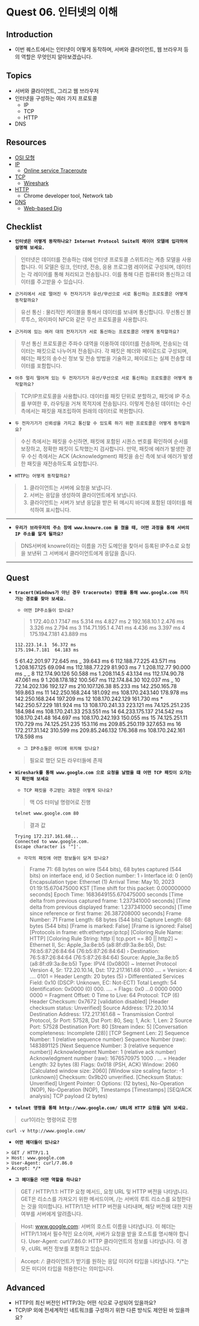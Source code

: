 # Quest 06. 인터넷의 이해

## Introduction

- 이번 퀘스트에서는 인터넷이 어떻게 동작하며, 서버와 클라이언트, 웹 브라우저 등의 역할은 무엇인지 알아보겠습니다.

## Topics

- 서버와 클라이언트, 그리고 웹 브라우저
- 인터넷을 구성하는 여러 가지 프로토콜
  - IP
  - TCP
  - HTTP
- DNS

## Resources

- [OSI 모형](https://ko.wikipedia.org/wiki/OSI_%EB%AA%A8%ED%98%95)
- [IP](https://ko.wikipedia.org/wiki/%EC%9D%B8%ED%84%B0%EB%84%B7_%ED%94%84%EB%A1%9C%ED%86%A0%EC%BD%9C)
  - [Online service Traceroute](http://ping.eu/traceroute/)
- [TCP](https://ko.wikipedia.org/wiki/%EC%A0%84%EC%86%A1_%EC%A0%9C%EC%96%B4_%ED%94%84%EB%A1%9C%ED%86%A0%EC%BD%9C)
  - [Wireshark](https://www.wireshark.org/download.html)
- [HTTP](https://ko.wikipedia.org/wiki/HTTP)
  - Chrome developer tool, Network tab
- [DNS](https://ko.wikipedia.org/wiki/%EB%8F%84%EB%A9%94%EC%9D%B8_%EB%84%A4%EC%9E%84_%EC%8B%9C%EC%8A%A4%ED%85%9C)
  - [Web-based Dig](http://networking.ringofsaturn.com/Tools/dig.php)

## Checklist

- **`인터넷은 어떻게 동작하나요? Internet Protocol Suite의 레이어 모델에 입각하여 설명해 보세요.`**

> 인터넷은 데이터를 전송하는 데에 인터넷 프로토콜 스위트라는 계층 모델을 사용합니다. 이 모델은 링크, 인터넷, 전송, 응용 프로그램 레이어로 구성되며, 데이터는 각 레이어를 통해 처리되고 전송됩니다. 이를 통해 다른 컴퓨터와 통신하고 데이터를 주고받을 수 있습니다.

- `근거리에서 서로 떨어진 두 전자기기가 유선/무선으로 서로 통신하는 프로토콜은 어떻게 동작할까요?`

> 유선 통신 : 물리적인 케이블을 통해서 데이터를 보내며 통신합니다.
> 무선통신 블루투스, 와이파이 NFC와 같은 무선 프로토콜을 사용합니다.

- `근거리에 있는 여러 대의 전자기기가 서로 통신하는 프로토콜은 어떻게 동작할까요?`

> 무선 통신 프로토콜은 주파수 대역을 이용하여 데이터를 전송하며, 전송되는 데이터는 패킷으로 나누어져 전송됩니다. 각 패킷은 헤더와 페이로드로 구성되며, 헤더는 패킷의 송수신 정보 및 전송 방법을 기술하고, 페이로드는 실제 전송할 데이터를 포함합니다.

- `아주 멀리 떨어져 있는 두 전자기기가 유선/무선으로 서로 통신하는 프로토콜은 어떻게 동작할까요?`

> TCP/IP프로토콜을 사용합니다.
> 데이터를 패킷 단위로 분할하고, 패킷에 IP 주소를 부여한 후, 라우팅을 거쳐 목적지에 전송됩니다. 이렇게 전송된 데이터는 수신 측에서는 패킷을 재조립하여 원래의 데이터로 복원합니다.

- `두 전자기기가 신뢰성을 가지고 통신할 수 있도록 하기 위한 프로토콜은 어떻게 동작할까요?`

> 수신 측에서는 패킷을 수신하면, 패킷에 포함된 시퀀스 번호를 확인하여 순서를 보장하고, 정확한 패킷이 도착했는지 검사합니다. 만약, 패킷에 에러가 발생한 경우 수신 측에서는 ACK (Acknowledgment) 패킷을 송신 측에 보내 에러가 발생한 패킷을 재전송하도록 요청합니다.

- `HTTP는 어떻게 동작할까요?`

> 1. 클라이언트는 서버에 요청을 보냅니다.
> 2. 서버는 응답을 생성하여 클라이언트에게 보냅니다.
> 3. 클라이언트는 서버가 보낸 응답을 받은 뒤 메시지 바디에 포함된 데이터를 해석하여 표시합니다.

---

- **`우리가 브라우저의 주소 창에 www.knowre.com 을 쳤을 때, 어떤 과정을 통해 서버의 IP 주소를 알게 될까요?`**

> DNS서버에 knowre이라는 이름을 가진 도메인을 찾아서 등록된 IP주소로 요청을 보낸뒤 그 서버에서 클라이언트에게 응답을 줍니다.

---

## Quest

- **`tracert(Windows가 아닌 경우 traceroute) 명령을 통해 www.google.com 까지 가는 경로를 찾아 보세요.`**

  - `어떤 IP주소들이 있나요?`

  > 1 172.40.0.1 7.147 ms 5.314 ms 4.827 ms
  > 2 192.168.10.1 2.476 ms 3.326 ms 2.794 ms
  > 3 114.71.195.1 4.741 ms 4.436 ms 3.397 ms
  > 4 175.194.7.181 43.889 ms

      112.223.14.1  56.372 ms
      175.194.7.181  64.183 ms

  5 61.42.201.97 72.645 ms _ 39.643 ms
  6 112.188.77.225 43.571 ms
  1.208.167.125 69.094 ms
  112.188.77.229 81.903 ms
  7 1.208.112.77 90.000 ms _ _
  8 112.174.90.126 50.588 ms
  1.208.114.5 43.134 ms
  112.174.90.78 47.061 ms
  9 1.208.178.182 100.567 ms
  112.174.84.30 102.037 ms _
  10 72.14.202.136 192.127 ms
  210.107.126.38 85.233 ms
  142.250.165.78 169.863 ms
  11 142.250.168.244 181.092 ms
  108.170.243.140 178.978 ms
  142.250.168.244 197.209 ms
  12 108.170.242.129 161.730 ms \*
  142.250.57.229 181.924 ms
  13 108.170.241.33 223.121 ms
  74.125.251.235 184.984 ms
  108.170.241.33 253.551 ms
  14 64.233.175.137 214.542 ms
  108.170.241.48 164.697 ms
  108.170.242.193 150.055 ms
  15 74.125.251.11 170.729 ms
  74.125.251.235 153.116 ms
  209.85.250.119 327.653 ms
  16 172.217.31.142 310.599 ms
  209.85.246.132 176.368 ms
  108.170.242.161 178.598 ms

  - `그 IP주소들은 어디에 위치해 있나요?`

  > 필요로 했던 모든 라우터들에 존재

- **`Wireshark를 통해 www.google.com 으로 요청을 날렸을 떄 어떤 TCP 패킷이 오가는지 확인해 보세요`**

  - `TCP 패킷을 주고받는 과정은 어떻게 되나요?`

  > 맥 OS 터미널 명령어로 진행

  ```
  telnet www.google.com 80

  ```

  > 결과 값

  ```
  Trying 172.217.161.68...
  Connected to www.google.com.
  Escape character is '^]'.
  ```

  - `각각의 패킷에 어떤 정보들이 담겨 있나요?`

  > Frame 71: 68 bytes on wire (544 bits), 68 bytes captured (544 bits) on interface end, id 0
  > Section number: 1
  > › Interface id: 0 (en0)
  > Encapsulation type: Ethernet (1)
  > Arrival Time: May 10, 2023 01:19:15.670475000 KST
  > [Time shift for this packet: 0.000000000 seconds]
  > Epoch Time: 1683649155.670475000 seconds
  > [Time delta from previous captured frame: 1.237341000 seconds]
  > [Time delta from previous displayed frame: 1.237341000 seconds]
  > [Time since reference or first frame: 26.387208000 seconds]
  > Frame Number: 71
  > Frame Length: 68 bytes (544 bits)
  > Capture Length: 68 bytes (544 bits)
  > [Frame is marked: False]
  > [Frame is ignored: False]
  > [Protocols in frame: eth:ethertype:ip:tcp]
  > [Coloring Rule Name: HTTP]
  > [Coloring Rule String: http I| tcp.port == 80 || http2]
  > ~ Ethernet II, Sc: Apple_3a:8e:b5 (a8:8f:d9:3a:8e:b5), Dst: 76:b5:87:26:84:64 (76:b5:87:26:84:64)
  > › Destination: 76:5:87:26:84:64 (76:5:87:26:84:64)
  > Source: Apple_3a:8e:b5 (a8:8f:d9:3a:8e:b5)
  > Type: IPV4 (0x0800)
  > ~ Internet Protocol Version 4, Sr: 172.20.10.14, Dst: 172.217.161.68
  > 0100 .... = Version: 4
  > .... 0101 = Header Length: 20 bytes (5)
  > › Differentiated Services Field: 0x10 (DSCP: Unknown, EC: Not-ECT)
  > Total Length: 54
  > Identification: 0x0000 (0) 000. .... = Flags: 0x0
  > ...0 0000 0000 0000 = Fragment Offset: 0
  > Time to Live: 64
  > Protocol: TCP (6)
  > Header Checksum: 0x7672 [validation disabled]
  > [Header checksum status: Unverified]
  > Source Address: 172.20.10.14
  > Destination Address: 172.217.161.68
  > ~ Transmission Control Protocol, Sr Port: 57528, Dst Port: 80, Seq: 1, Ack: 1, Len: 2
  > Source Port: 57528
  > Destination Port: 80
  > [Stream index: 5]
  > [Conversation completeness: Incomplete (28)]
  > [TCP Segment Len: 2]
  > Sequence Number: 1 (relative sequence number)
  > Sequence Number (raw): 1483891125
  > [Next Sequence Number: 3 (relative sequence number)]
  > Acknowledgment Number: 1 (relative ack number)
  > Acknowledgment number (raw): 1676570975
  > 1000 . ... = Header Length: 32 bytes (8)
  > Flags: 0x018 (PSH, ACK)
  > Window: 2060
  > [Calculated window size: 2060]
  > [Window size scaling factor: -1 (unknown)]
  > Checksum: 0x9b20 unverified.
  > [Checksum Status: Unverified]
  > Urgent Pointer: 0
  > Options: (12 bytes), No-Operation (NOP), No-Operation (NOP), Timestamps [Timestamps]
  > [SEQ/ACK analysis]
  > TCP payload (2 bytes)

- **`telnet 명령을 통해 http://www.google.com/ URL에 HTTP 요청을 날려 보세요.`**

> cur1이라는 명령어로 진행

```
curl -v http://www.google.com/

```

- **`어떤 헤더들이 있나요?`**

```
> GET / HTTP/1.1
> Host: www.google.com
> User-Agent: curl/7.86.0
> Accept: */*
```

- **`그 헤더들은 어떤 역할을 하나요?`**

> GET / HTTP/1.1: HTTP 요청 메서드, 요청 URL 및 HTTP 버전을 나타냅니다. GET은 리소스를 가져오기 위한 메서드이며, /는 서버의 루트 리소스를 요청한다는 것을 의미합니다. HTTP/1.1은 HTTP 버전을 나타내며, 해당 버전에 대한 지원 여부를 서버에게 알려줍니다.

> Host: www.google.com: 서버의 호스트 이름을 나타냅니다. 이 헤더는 HTTP/1.1에서 필수적인 요소이며, 서버가 요청을 받을 호스트를 명시해야 합니다.
> User-Agent: curl/7.86.0: HTTP 클라이언트의 정보를 나타냅니다. 이 경우, cURL 버전 정보를 포함하고 있습니다.

> Accept: _/_: 클라이언트가 받기를 원하는 응답 미디어 타입을 나타냅니다. */*는 모든 미디어 타입을 허용한다는 의미입니다.

## Advanced

- HTTP의 최신 버전인 HTTP/3는 어떤 식으로 구성되어 있을까요?
- TCP/IP 외에 전세계적인 네트워크를 구성하기 위한 다른 방식도 제안된 바 있을까요?
